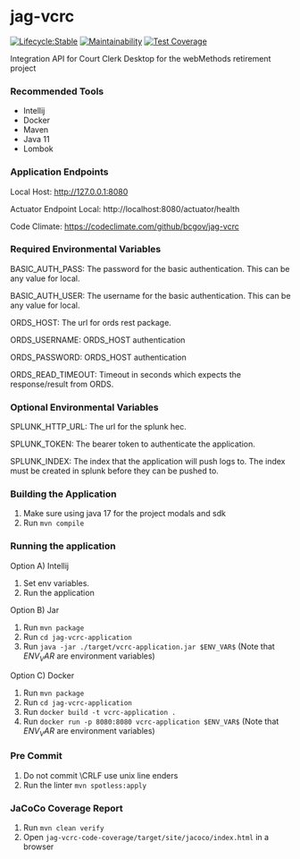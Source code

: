 # jag-vcrc

[![Lifecycle:Stable](https://img.shields.io/badge/Lifecycle-Stable-97ca00)](https://github.com/bcgov/jag-vcrc)
[![Maintainability](https://api.codeclimate.com/v1/badges/d9bac462571a5327f783/maintainability)](https://codeclimate.com/github/bcgov/jag-vcrc/maintainability)
[![Test Coverage](https://api.codeclimate.com/v1/badges/d9bac462571a5327f783/test_coverage)](https://codeclimate.com/github/bcgov/jag-vcrc/test_coverage)

Integration API for Court Clerk Desktop for the webMethods retirement project

### Recommended Tools
* Intellij
* Docker
* Maven
* Java 11
* Lombok

### Application Endpoints

Local Host: http://127.0.0.1:8080

Actuator Endpoint Local: http://localhost:8080/actuator/health

Code Climate: https://codeclimate.com/github/bcgov/jag-vcrc

### Required Environmental Variables

BASIC_AUTH_PASS: The password for the basic authentication. This can be any value for local.

BASIC_AUTH_USER: The username for the basic authentication. This can be any value for local.

ORDS_HOST: The url for ords rest package.

ORDS_USERNAME: ORDS_HOST authentication

ORDS_PASSWORD: ORDS_HOST authentication

ORDS_READ_TIMEOUT: Timeout in seconds which expects the response/result from ORDS.

### Optional Environmental Variables
SPLUNK_HTTP_URL: The url for the splunk hec.

SPLUNK_TOKEN: The bearer token to authenticate the application.

SPLUNK_INDEX: The index that the application will push logs to. The index must be created in splunk
before they can be pushed to.

### Building the Application
1) Make sure using java 17 for the project modals and sdk
2) Run ```mvn compile```

### Running the application
Option A) Intellij
1) Set env variables.
2) Run the application

Option B) Jar
1) Run ```mvn package```
2) Run ```cd jag-vcrc-application```
3) Run ```java -jar ./target/vcrc-application.jar $ENV_VAR$```  (Note that $ENV_VAR$ are environment variables)

Option C) Docker
1) Run ```mvn package```
2) Run ```cd jag-vcrc-application```
3) Run ```docker build -t vcrc-application .```
4) Run ```docker run -p 8080:8080 vcrc-application $ENV_VAR$```  (Note that $ENV_VAR$ are environment variables)

### Pre Commit
1) Do not commit \CRLF use unix line enders
2) Run the linter ```mvn spotless:apply```

### JaCoCo Coverage Report
1) Run ```mvn clean verify```
2) Open ```jag-vcrc-code-coverage/target/site/jacoco/index.html``` in a browser
